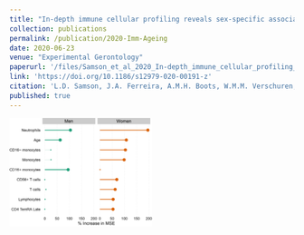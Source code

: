 ```yaml
---
title: "In-depth immune cellular profiling reveals sex-specific associations with frailty"
collection: publications
permalink: /publication/2020-Imm-Ageing
date: 2020-06-23
venue: "Experimental Gerontology"
paperurl: '/files/Samson_et_al_2020_In-depth_immune_cellular_profiling_frailty.pdf'
link: 'https://doi.org/10.1186/s12979-020-00191-z'
citation: 'L.D. Samson, J.A. Ferreira, A.M.H. Boots, W.M.M. Verschuren, A.M. Buisman, P.M. Engelfriet. In-depth immune cellular profiling reveals sex-specific associations with frailty, <i>Immunity & Ageing</i>, 2020, DOI: 10.1186/s12979-020-00191-z'
published: true
---
```



<img src="/images/ch3-fig4_varimpplot.png" width="50%">